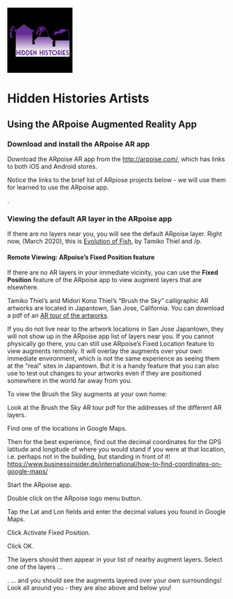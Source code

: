 ![Hidden Histories Logo](/images/hiddenhistories-logo.png)
# Hidden Histories Artists

## Using the ARpoise Augmented Reality App

### Download and install the ARpoise AR app

Download the ARpoise AR app from the http://arpoise.com/, which has links to both iOS and Android stores.

Notice the links to the brief list of ARpiose projects below - we will use them for learned to use the ARpoise app.

. 
### Viewing the default AR layer in the ARpoise app

If there are no layers near you, you will see the default ARpoise layer. Right now, (March 2020), this is [Evolution of Fish](http://www.tamikothiel.com/evolutionoffish/), by Tamiko Thiel and /p.

#### Remote Viewing: ARpoise’s Fixed Position feature

If there are no AR layers in your immediate vicinity, you can use the **Fixed Position** feature of the ARpoise app to view augment layers that are elsewhere.

Tamiko Thiel’s and Midori Kono Thiel’s “Brush the Sky” calligraphic AR artworks are located in Japantown, San Jose, California. You can download a pdf of an [AR tour of the artworks](http://tamikothiel.com/brushthesky/PR/BrushTheSky_AR-tourSanJoseJapantown.pdf).

If you do not live near to the artwork locations in San Jose Japantown, they will not show up in the ARpoise app list of layers near you. If you cannot physically go there, you can still use ARpoise’s Fixed Location feature to view augments remotely. It will overlay the augments over your own immediate environment, which is not the same experience as seeing them at the “real” sites in Japantown. But it is a handy feature that you can also use to test out changes to your artworks even if they are positioned somewhere in the world far away from you.

To view the Brush the Sky augments at your own home:

Look at the Brush the Sky AR tour pdf for the addresses of the different AR layers.


Find one of the locations in Google Maps. 


Then for the best experience, find out the decimal coordinates for the GPS latitude and longitude of where you would stand if you were at that location, i.e. perhaps not in the building, but standing in front of it!
 https://www.businessinsider.de/international/how-to-find-coordinates-on-google-maps/


Start the ARpoise app.


Double click on the ARpoise logo menu button.


Tap the Lat and Lon fields and enter the decimal values you found in Google Maps.


Click Activate Fixed Position.


Click OK.

 
The layers should then appear in your list of nearby augment layers.
Select one of the layers ...

 
. ... and you should see the augments layered over your own surroundings! Look all around you -  they are also above and below you!

